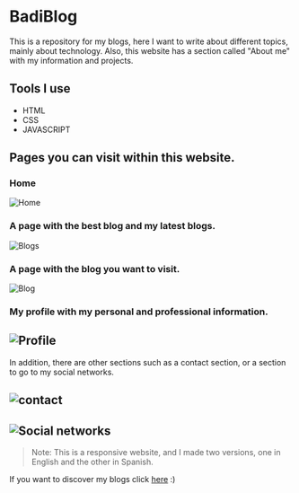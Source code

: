 # BadiBlog
This is a repository for my blogs, here I want to write about different topics, mainly about technology. Also, this website has a section called "About me" with my information and projects.
## Tools I use
- HTML
- CSS
- JAVASCRIPT
## Pages you can visit within this website.
### Home
![Home](https://i.ibb.co/5Fn6GdJ/e-home.png)
### A page with the best blog and my latest blogs.
![Blogs](https://i.ibb.co/BZbc3h4/e-blogss.png)
### A page with the blog you want to visit.
![Blog](https://i.ibb.co/xs1TVLm/e-blog.png)
### My profile with my personal and professional information.
![Profile](https://i.ibb.co/k4RV7kh/e-profile.png)
--------
In addition, there are other sections such as a contact section, or a section to go to my social networks.

![contact](https://i.ibb.co/XJGphWj/e-contact.png)
-------
![Social networks](https://i.ibb.co/yn5gtN9/social.png)
-------------
> Note: This is a responsive website, and I made two versions, one in English and the other in Spanish.

If you want to discover my blogs click [here](https://badilleins.github.io/BadiBlog/) :)
